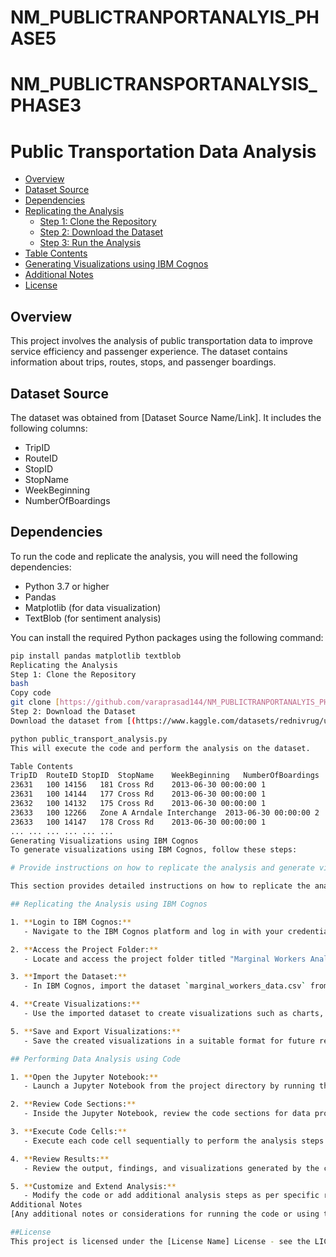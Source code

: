 # NM_PUBLICTRANPORTANALYIS_PHASE5
# NM_PUBLICTRANSPORTANALYSIS_PHASE3
# Public Transportation Data Analysis

- [Overview](#overview)
- [Dataset Source](#dataset-source)
- [Dependencies](#dependencies)
- [Replicating the Analysis](#replicating-the-analysis)
  - [Step 1: Clone the Repository](#step-1-clone-the-repository)
  - [Step 2: Download the Dataset](#step-2-download-the-dataset)
  - [Step 3: Run the Analysis](#step-3-run-the-analysis)
- [Table Contents](#table-contents)
- [Generating Visualizations using IBM Cognos](#generating-visualizations-using-ibm-cognos)
- [Additional Notes](#additional-notes)
- [License](#license)

## Overview

This project involves the analysis of public transportation data to improve service efficiency and passenger experience. The dataset contains information about trips, routes, stops, and passenger boardings.

## Dataset Source

The dataset was obtained from [Dataset Source Name/Link]. It includes the following columns:

- TripID
- RouteID
- StopID
- StopName
- WeekBeginning
- NumberOfBoardings

## Dependencies

To run the code and replicate the analysis, you will need the following dependencies:

- Python 3.7 or higher
- Pandas
- Matplotlib (for data visualization)
- TextBlob (for sentiment analysis)

You can install the required Python packages using the following command:

```bash
pip install pandas matplotlib textblob
Replicating the Analysis
Step 1: Clone the Repository
bash
Copy code
git clone [https://github.com/varaprasad144/NM_PUBLICTRANPORTANALYIS_PHASE5#nm_publictranportanalyis_phase5]
Step 2: Download the Dataset
Download the dataset from [(https://www.kaggle.com/datasets/rednivrug/unisys?select=20140711.CSV)] and place it in the data/ directory.

python public_transport_analysis.py
This will execute the code and perform the analysis on the dataset.

Table Contents
TripID	RouteID	StopID	StopName	WeekBeginning	NumberOfBoardings
23631	100	14156	181 Cross Rd	2013-06-30 00:00:00	1
23631	100	14144	177 Cross Rd	2013-06-30 00:00:00	1
23632	100	14132	175 Cross Rd	2013-06-30 00:00:00	1
23633	100	12266	Zone A Arndale Interchange	2013-06-30 00:00:00	2
23633	100	14147	178 Cross Rd	2013-06-30 00:00:00	1
...	...	...	...	...	...
Generating Visualizations using IBM Cognos
To generate visualizations using IBM Cognos, follow these steps:

# Provide instructions on how to replicate the analysis and generate visualizations using IBM Cognos and perform data analysis using code

This section provides detailed instructions on how to replicate the analysis and generate visualizations using IBM Cognos, as well as perform data analysis using code.

## Replicating the Analysis using IBM Cognos

1. **Login to IBM Cognos:**
   - Navigate to the IBM Cognos platform and log in with your credentials.

2. **Access the Project Folder:**
   - Locate and access the project folder titled "Marginal Workers Analysis".

3. **Import the Dataset:**
   - In IBM Cognos, import the dataset `marginal_workers_data.csv` from the project folder.

4. **Create Visualizations:**
   - Use the imported dataset to create visualizations such as charts, graphs, and tables based on your analysis requirements.

5. **Save and Export Visualizations:**
   - Save the created visualizations in a suitable format for future reference or inclusion in reports.

## Performing Data Analysis using Code

1. **Open the Jupyter Notebook:**
   - Launch a Jupyter Notebook from the project directory by running the command `jupyter notebook Marginal_Workers_Analysis.ipynb`.

2. **Review Code Sections:**
   - Inside the Jupyter Notebook, review the code sections for data processing, exploratory data analysis, and visualization.

3. **Execute Code Cells:**
   - Execute each code cell sequentially to perform the analysis steps described in the respective code comments.

4. **Review Results:**
   - Review the output, findings, and visualizations generated by the code.

5. **Customize and Extend Analysis:**
   - Modify the code or add additional analysis steps as per specific requirements or research goals.
Additional Notes
[Any additional notes or considerations for running the code or using the dataset]

##License
This project is licensed under the [License Name] License - see the LICENSE file for details.

